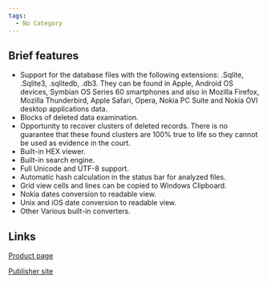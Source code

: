 ```yaml
---
tags:
  - No Category
---
```

## Brief features

- Support for the database files with the following extensions: .Sqlite,
  .Sqlite3, .sqlitedb, .db3. They can be found in Apple, Android OS
  devices, Symbian OS Series 60 smartphones and also in Mozilla Firefox,
  Mozilla Thunderbird, Apple Safari, Opera, Nokia PC Suite and Nokia OVI
  desktop applications data.
- Blocks of deleted data examination.
- Opportunity to recover clusters of deleted records. There is no
  guarantee that these found clusters are 100% true to life so they
  cannot be used as evidence in the court.
- Built-in HEX viewer.
- Built-in search engine.
- Full Unicode and UTF-8 support.
- Automatic hash calculation in the status bar for analyzed files.
- Grid view cells and lines can be copied to Windows Clipboard.
- Nokia dates conversion to readable view.
- Unix and iOS date conversion to readable view.
- Other Various built-in converters.

## Links

[Product page](https://www.oxygen-forensic.com/en/features/sqliteviewer/)

[Publisher site](https://www.oxygen-forensic.com/en/)